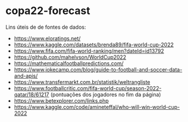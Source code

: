 # copa22-forecast

Lins úteis de de fontes de dados:
- https://www.eloratings.net/
- https://www.kaggle.com/datasets/brenda89/fifa-world-cup-2022
- https://www.fifa.com/fifa-world-ranking/men?dateId=id13792
- https://github.com/mahelvson/WorldCup2022
- https://mathematicalfootballpredictions.com/
- https://www.jokecamp.com/blog/guide-to-football-and-soccer-data-and-apis/
- https://www.transfermarkt.com.br/statistik/weltrangliste
- https://www.footballcritic.com/fifa-world-cup/season-2022-qatar/18/61217  (pontuações dos jogadores no fim da página)
- https://www.betexplorer.com/links.php
- https://www.kaggle.com/code/amineteffal/who-will-win-world-cup-2022
